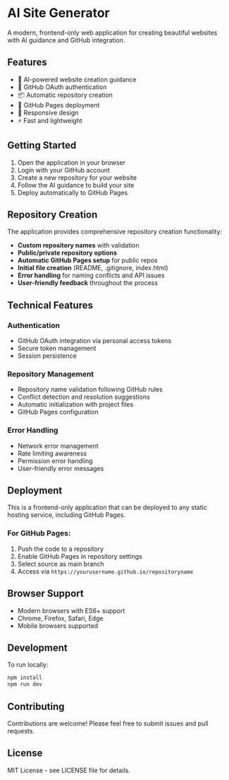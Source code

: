 # AI Site Generator

A modern, frontend-only web application for creating beautiful websites with AI guidance and GitHub integration.

## Features

- 🤖 AI-powered website creation guidance
- 🔐 GitHub OAuth authentication
- 📦 Automatic repository creation
- 🚀 GitHub Pages deployment
- 📱 Responsive design
- ⚡ Fast and lightweight

## Getting Started

1. Open the application in your browser
2. Login with your GitHub account
3. Create a new repository for your website
4. Follow the AI guidance to build your site
5. Deploy automatically to GitHub Pages

## Repository Creation

The application provides comprehensive repository creation functionality:

- **Custom repository names** with validation
- **Public/private repository options**
- **Automatic GitHub Pages setup** for public repos
- **Initial file creation** (README, .gitignore, index.html)
- **Error handling** for naming conflicts and API issues
- **User-friendly feedback** throughout the process

## Technical Features

### Authentication
- GitHub OAuth integration via personal access tokens
- Secure token management
- Session persistence

### Repository Management
- Repository name validation following GitHub rules
- Conflict detection and resolution suggestions
- Automatic initialization with project files
- GitHub Pages configuration

### Error Handling
- Network error management
- Rate limiting awareness
- Permission error handling
- User-friendly error messages

## Deployment

This is a frontend-only application that can be deployed to any static hosting service, including GitHub Pages.

### For GitHub Pages:
1. Push the code to a repository
2. Enable GitHub Pages in repository settings
3. Select source as main branch
4. Access via `https://yourusername.github.io/repositoryname`

## Browser Support

- Modern browsers with ES6+ support
- Chrome, Firefox, Safari, Edge
- Mobile browsers supported

## Development

To run locally:
```bash
npm install
npm run dev
```

## Contributing

Contributions are welcome! Please feel free to submit issues and pull requests.

## License

MIT License - see LICENSE file for details.
